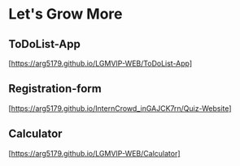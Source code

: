 # Let's Grow More


## ToDoList-App
[https://arg5179.github.io/LGMVIP-WEB/ToDoList-App]

## Registration-form
[https://arg5179.github.io/InternCrowd_inGAJCK7rn/Quiz-Website]

## Calculator
[https://arg5179.github.io/LGMVIP-WEB/Calculator]
